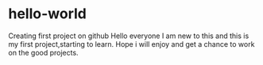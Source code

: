 # hello-world
Creating first project on github
Hello everyone I am new to this and this is my first project,starting to learn.
Hope i will enjoy and get a chance to work on the good projects.
